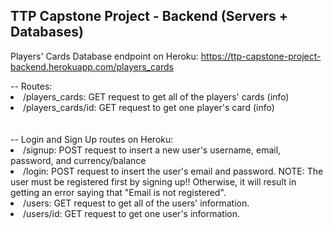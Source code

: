 ## TTP Capstone Project - Backend (Servers + Databases)

Players' Cards Database endpoint on Heroku: https://ttp-capstone-project-backend.herokuapp.com/players_cards

<div>
-- Routes:
<li>/players_cards: GET request to get all of the players' cards (info)</li>
<li>/players_cards/id: GET request to get one player's card (info)</li>
</div>
<br>
<br>
<div>
-- Login and Sign Up routes on Heroku:
<li>/signup: POST request to insert a new user's username, email, password, and currency/balance</li>
<li>/login: POST request to insert the user's email and password. NOTE: The user must be registered first by signing up!! Otherwise, it will result in getting an error saying that "Email is not registered". </li>
<li>/users: GET request to get all of the users' information. </li>
<li>/users/id: GET request to get one user's information. </li>
</div>
